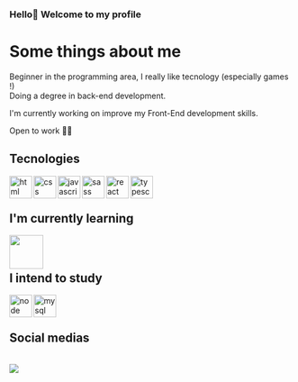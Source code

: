 ### Hello👋 Welcome to my profile <br>
<h1>Some things about me</h1>
<p>Beginner in the programming area, I really like tecnology (especially games !)<br> Doing a degree in back-end development.</p>
<p>I'm currently working on improve my Front-End development skills.</p>
<p>Open to work 👍🏻</p>

<h2>Tecnologies </h2>
<div style="display: inline_block">
<img align="left" height="40" width="40" alt="html" src="https://cdn.jsdelivr.net/gh/devicons/devicon/icons/html5/html5-plain-wordmark.svg" />
<img align="left" height="40" width="40" alt="css" src="https://cdn.jsdelivr.net/gh/devicons/devicon/icons/css3/css3-original.svg" />
 <img align="left" height="40" width="40" alt="javascript" src="https://cdn.jsdelivr.net/gh/devicons/devicon/icons/javascript/javascript-original.svg" />
 <img align="left"  height="40" width="40"  alt="sass" src="https://cdn.jsdelivr.net/gh/devicons/devicon/icons/sass/sass-original.svg" />
 <img align="left"  height="40" width="40" alt="react" src="https://cdn.jsdelivr.net/gh/devicons/devicon/icons/react/react-original-wordmark.svg" />
<img align="left"  height="40" width="40" alt="typescript" src="https://cdn.jsdelivr.net/gh/devicons/devicon/icons/typescript/typescript-original.svg" />
</div> <br><br>

<h2>I'm currently learning </h2>
   
  <img align="left" height="60" width="60"  src="https://cdn.jsdelivr.net/gh/devicons/devicon/icons/nextjs/nextjs-original.svg" />
          
   
          
 <br><br>

<h2>I intend to study </h2>
<div style="display: inline_block">
<img  align="left" height="40" width="40" alt="node" src="https://cdn.jsdelivr.net/gh/devicons/devicon/icons/nodejs/nodejs-original-wordmark.svg" />
<img align="left"  height="40" width="40" alt="mysql" src="https://cdn.jsdelivr.net/gh/devicons/devicon/icons/mysql/mysql-original-wordmark.svg" />

</div> <br> <br>
<h2>Social medias</h2> <br>
 <a href="https://www.linkedin.com/in/viniciusmassari/" target="_blank"><img src="https://img.shields.io/badge/-LinkedIn-%230077B5?style=for-the-badge&logo=linkedin&logoColor=white" target="_blank"></a> 






